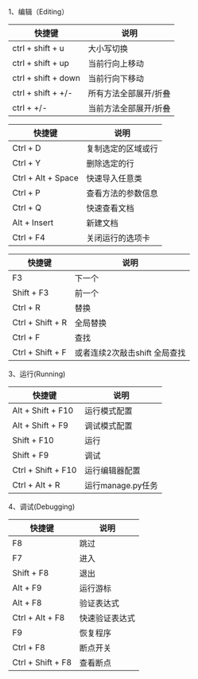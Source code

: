 
1、编辑（Editing）

| 快捷键              | 说明                  |
|---------------------|-----------------------|
| ctrl + shift + u    | 大小写切换            |
| ctrl + shift + up   | 当前行向上移动        |
| ctrl + shift + down | 当前行向下移动        |
| ctrl + shift + +/-  | 所有方法全部展开/折叠 |
| ctrl + +/-          | 当前方法全部展开/折叠 |


| 快捷键             | 说明               |
|--------------------|--------------------|
| Ctrl + D           | 复制选定的区域或行 |
| Ctrl + Y           | 删除选定的行       |
| Ctrl + Alt + Space | 快速导入任意类     |
| Ctrl + P           | 查看方法的参数信息 |
| Ctrl + Q           | 快速查看文档       |
| Alt + Insert       | 新建文档           |
| Ctrl + F4          | 关闭运行的选项卡   |




| 快捷键           | 说明                            |
|------------------|---------------------------------|
| F3               | 下一个                          |
| Shift + F3       | 前一个                          |
| Ctrl + R         | 替换                            |
| Ctrl + Shift + R | 全局替换                        |
| Ctrl + F         | 查找                            |
| Ctrl + Shift + F | 或者连续2次敲击shift   全局查找 |


3、运行(Running)

| 快捷键             | 说明              |
|--------------------|-------------------|
| Alt + Shift + F10  | 运行模式配置      |
| Alt + Shift + F9   | 调试模式配置      |
| Shift + F10        | 运行              |
| Shift + F9         | 调试              |
| Ctrl + Shift + F10 | 运行编辑器配置    |
| Ctrl + Alt + R     | 运行manage.py任务 |



4、调试(Debugging)

| 快捷键            | 说明           |
|-------------------|----------------|
| F8                | 跳过           |
| F7                | 进入           |
| Shift + F8        | 退出           |
| Alt + F9          | 运行游标       |
| Alt + F8          | 验证表达式     |
| Ctrl + Alt + F8   | 快速验证表达式 |
| F9                | 恢复程序       |
| Ctrl + F8         | 断点开关       |
| Ctrl + Shift + F8 | 查看断点       |

